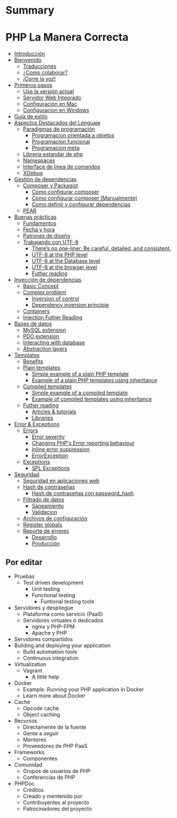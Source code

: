 # Summary
# PHP La Manera Correcta

* [Introducción](README.md)
* [Bienvenido](bienvenido.md)
    * [Traducciones](traducciones.md)
    * [¿Como colaborar?](¿como-colaborar.md)
    * [¡Corre la voz!](¡corre-la-voz.md)
* [Primeros pasos](primeros-pasos.md)
    * [Use la versión actual](use-la-versión-actual.md)
    * [Servidor Web Integrado](servidor-web-integrado.md)
    * [Configuración en Mac](configuración-en-mac.md)
    * [Configuracion en Windows](configuracion-en-windows.md)
* [Guía de estilo](guias-de-estilo.md)
* [Aspectos Destacados del Lenguaje](aspectos-destacados-del-lenguaje.md)
    * [Paradigmas de programación](paradigmas-de-programación.md)
        * [Programacion orientada a objetos](programacion-orientada-a-objetos.md)
        * [Programacion funcional](programacion-funcional.md)
        * [Programacion meta](programacion-meta.md)
    * [Libreria estandar de php](libreria-estandar-de-php.md)
    * [Namespaces](namespaces.md)
    * [Interface de linea de comandos](interface-de-linea-de-comandos.md)
    * [XDebug](xdebug.md)
* [Gestión de dependencias](gestion-de-dependencias.md)
    * [Composer y Packagist](composer-y-packagist.md)
        * [Como configurar composer](como-configurar-composer.md)
        * [Como configurar composer \(Manualmente\)](como-configurar-composer-manualmente.md)
        * [Como definir y configurar dependencias](como-definir-y-configurar-dependencias.md)
    * [PEAR](pear.md)
* [Buenas prácticas](buenas-practicas.md)
    * [Fundamentos](fundamentos.md)
    * [Fecha y hora](fecha-y-hora.md)
    * [Patrones de diseño](patrones-de-diseño.md)
    * [Trabajando con UTF-8](trabajando-con-utf-8.md)
        * [There’s no one-liner. Be careful, detailed, and consistent.](theres-no-one-liner-be-careful-detailed-and-consistent.md)
        * [UTF-8 at the PHP level](utf-8-at-the-php-level.md)
        * [UTF-8 at the Database level](utf-8-at-the-database-level.md)
        * [UTF-8 at the browser level](utf-8-at-the-browser-level.md)
        * [Futher reading](futher-reading.md)
* [Inyección de dependencias](inyección-de-dependencias.md)
    * [Basic Concept](basic-concept.md)
    * [Complex problem](complex-problem.md)
        * [Inversion of control](inversion-of-control.md)
        * [Dependency inversion principle](dependency-inversion-principle.md)
    * [Containers](containers.md)
    * [Injection Futher Reading](injection-futher-reading.md)
* [Bases de datos](bases-de-datos.md)
    * [MySQL extension](mysql-extension.md)
    * [PDO extension](pdo-extension.md)
    * [Interacting with database](interacting-with-database.md)
    * [Abstraction layers](abstraction-layers.md)
* [Templates](templates.md)
    * [Benefits](benefits.md)
    * [Plain templates](plain-templates.md)
        * [Simple example of a plain PHP template](simple-example-of-a-plain-php-template.md)
        * [Example of a plain PHP templates using inheritance](example-of-a-plain-php-templates-using-inheritance.md)
    * [Compiled templates](compiled-templates.md)
        * [Simple example of a compiled template](simple-example-of-a-compiled-template.md)
        * [Example of compiled templates using inheritance](example-of-compiled-templates-using-inheritance.md)
    * [Futher reading](fother-reading.md)
        * [Articles & tutorials](articles--tutorials.md)
        * [Libraries](libraries.md)
* [Error & Exceptions](error--exceptions.md)
    * [Errors](errors.md)
        * [Error severity](error-severity.md)
        * [Changing PHP's Error reporting behaviour](changing-phps-error-reporting-behaviour.md)
        * [Inline error suppression](inline-error-suppression.md)
        * [ErrorException](errorexception.md)
    * [Exceptions](exceptions.md)
        * [SPL Exceptions](spl-exceptions.md)
* [Seguridad](seguridad.md)
    * [Seguridad en aplicaciones web](seguridad-en-aplicaciones-web.md)
    * [Hash de contraseñas](hash-de-contraseñas.md)
        * [Hash de contraseñas con password\_hash](hash-de-contraseñas-con-passwordhash.md)
    * [Filtrado de datos](filtrado-de-datos.md)
        * [Saneamiento](saneamiento.md)
        * [Validacion](validacion.md)
    * [Archivos de configuración](archivos-de-configuración.md)
    * [Register globals](register-globals.md)
    * [Reporte de errores](reporte-de-errores.md)
        * [Desarrollo](desarrollo.md)
        * [Producción](producción.md)

## Por editar
* Pruebas
    * Test driven development
        * Unit testing
        * Functional testing
            * Funtional testing tools
* Servidores y despliegue
    * Plataforma como servicio \(PaaS\)
    * Servidores virtuales o dedicados
        * ngnix y PHP-FPM
        * Apache y PHP
* Servidores compartidos
* Building and deploying your application
    * Build automation tools
    * Continuous integration
* Virtualization
    * Vagrant
        * A little help
* Docker
    * Example: Running your PHP application in Docker
    * Learn more about Docker
* Cache
    * Opcode cache
    * Object caching
* Recursos
    * Directamente de la fuente
    * Gente a seguir
    * Mentores
    * Proveedores de PHP PaaS
* Frameworks
    * Componentes
* Comunidad
    * Grupos de usuarios de PHP
    * Conferencias de PHP
* PHPDoc
    * Créditos
    * Creado y mentenido por
    * Contribuyentes al proyecto
    * Patrocinadores del proyecto


